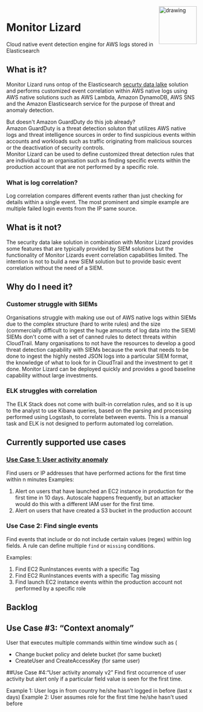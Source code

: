 <img src="https://raw.githubusercontent.com/awsvolks/monitorlizard/master/Monitor%20Lizard.png" alt="drawing" width="100" align="right"/>


# Monitor Lizard
Cloud native event detection engine for AWS logs stored in Elasticsearch

## What is it?
Monitor Lizard runs ontop of the Elasticsearch [securty data lalke](https://github.com/awsvolks/securitydatalake) solution and performs customized event correlation within AWS native logs using AWS native solutions such as AWS Lambda, Amazon DynamoDB, AWS SNS and the Amazon Elasticsearch service for the purpose of threat and anomaly detection.

But doesn't Amazon GuardDuty do this job already?  
Amazon GuardDuty is a threat detection soluton that utilizes AWS native logs and threat intelligence sources in order to find suspicious events within accounts and workloads such as traffic originating from malicious sources or the deactivation of security controls.  
Monitor Lizard can be used to define customized threat detection rules that are individual to an organisation such as finding specific events within the production account that are not performed by a specific role.


### What is log correlation?
Log correlation compares different events rather than just checking for details within a single event. The most prominent and simple example are multiple failed login events from the IP same source.

## What is it not?
The security data lake solution in combination with Monitor Lizard provides some features that are typically provided by SIEM solutions but the functionality of Monitor Lizards event correlation capabilities limited. The intention is not to build a new SIEM solution but to provide basic event correlation without the need of a SIEM.


## Why do I need it?
### Customer struggle with SIEMs 
Organisations struggle with making use out of AWS native logs within SIEMs due to the complex structure (hard to write rules) and the size (commercially difficult to ingest the huge amounts of log data into the SIEM)
SIEMs don't come with a set of canned rules to detect threats within CloudTrail. Many organisations to not have the resources to develop a good threat detection capability with SIEMs because the work that needs to be done to ingest the highly nested JSON logs into a particular SIEM format, the knowledge of what to look for in CloudTrail and the investment to get it done.
Monitor Lizard can be deployed quickly and provides a good baseline capability without large investments. 


### ELK struggles with correlation
The ELK Stack does not come with built-in correlation rules, and so it is up to the analyst to use Kibana queries, based on the parsing and processing performed using Logstash, to correlate between events. This is a manual task and ELK is not designed to perform automated log correlation. 



## Currently supported use cases
### [Use Case 1: User activity anomaly](https://github.com/awsvolks/monitorlizard/tree/master/Lambda/UseCase1)
Find users or IP addresses that have performed actions for the first time within n minutes
Examples:
1. Alert on users that have launched an EC2 instance in production for the first time in 10 days.
	Autoscale happens frequently, but an attacker would do this with a different IAM user for the first time.
2. Alert on users that have created a S3 bucket in the production account


### Use Case 2: Find single events
Find events that include or do not include certain values (regex) within log fields. A rule can define multiple `find` or `missing` conditions.

Examples:
1. Find EC2 RunInstances events with a specific Tag
2. Find EC2 RunInstances events with a specific Tag missing
3. Find launch EC2 instance events within the production account not performed by a specific role



## Backlog

## Use Case #3: “Context anomaly”

User that executes multiple commands within time window such as (

* Change bucket policy and delete bucket (for same bucket)
* CreateUser and CreateAccessKey (for same user)


##Use Case #4:“User activity anomaly v2”
Find first occurrence of user activity but alert only if a particular field value is seen for the first time.

Example 1: User logs in from country he/she hasn’t logged in before (last x days)
Example 2: User assumes role for the first time he/she hasn't used before 

